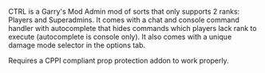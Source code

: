 CTRL is a Garry's Mod Admin mod of sorts that only supports 2 ranks: Players and Superadmins.
It comes with a chat and console command handler with autocomplete that hides commands which players lack rank to execute (autocomplete is console only). It also comes with a unique damage mode selector in the options tab.

Requires a CPPI compliant prop protection addon to work properly.
